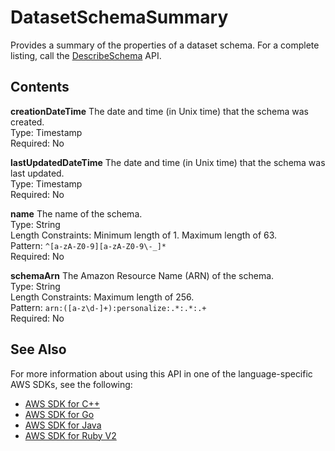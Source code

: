# DatasetSchemaSummary<a name="API_DatasetSchemaSummary"></a>

Provides a summary of the properties of a dataset schema\. For a complete listing, call the [DescribeSchema](API_DescribeSchema.md) API\.

## Contents<a name="API_DatasetSchemaSummary_Contents"></a>

 **creationDateTime**   <a name="personalize-Type-DatasetSchemaSummary-creationDateTime"></a>
The date and time \(in Unix time\) that the schema was created\.  
Type: Timestamp  
Required: No

 **lastUpdatedDateTime**   <a name="personalize-Type-DatasetSchemaSummary-lastUpdatedDateTime"></a>
The date and time \(in Unix time\) that the schema was last updated\.  
Type: Timestamp  
Required: No

 **name**   <a name="personalize-Type-DatasetSchemaSummary-name"></a>
The name of the schema\.  
Type: String  
Length Constraints: Minimum length of 1\. Maximum length of 63\.  
Pattern: `^[a-zA-Z0-9][a-zA-Z0-9\-_]*`   
Required: No

 **schemaArn**   <a name="personalize-Type-DatasetSchemaSummary-schemaArn"></a>
The Amazon Resource Name \(ARN\) of the schema\.  
Type: String  
Length Constraints: Maximum length of 256\.  
Pattern: `arn:([a-z\d-]+):personalize:.*:.*:.+`   
Required: No

## See Also<a name="API_DatasetSchemaSummary_SeeAlso"></a>

For more information about using this API in one of the language\-specific AWS SDKs, see the following:
+  [AWS SDK for C\+\+](https://docs.aws.amazon.com/goto/SdkForCpp/personalize-2018-05-22/DatasetSchemaSummary) 
+  [AWS SDK for Go](https://docs.aws.amazon.com/goto/SdkForGoV1/personalize-2018-05-22/DatasetSchemaSummary) 
+  [AWS SDK for Java](https://docs.aws.amazon.com/goto/SdkForJava/personalize-2018-05-22/DatasetSchemaSummary) 
+  [AWS SDK for Ruby V2](https://docs.aws.amazon.com/goto/SdkForRubyV2/personalize-2018-05-22/DatasetSchemaSummary) 
